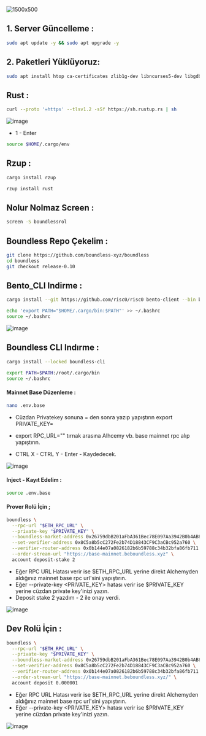 ![1500x500](https://github.com/user-attachments/assets/b262662f-848e-4558-9aa4-7945e585b857)

## 1. Server Güncelleme : 

```bash
sudo apt update -y && sudo apt upgrade -y
```
## 2. Paketleri Yüklüyoruz:

```bash
sudo apt install htop ca-certificates zlib1g-dev libncurses5-dev libgdbm-dev libnss3-dev tmux iptables curl nvme-cli git wget make jq libleveldb-dev build-essential pkg-config ncdu tar clang bsdmainutils lsb-release libssl-dev libreadline-dev libffi-dev jq gcc screen file unzip lz4 -y
```


## Rust : 
```bash
curl --proto '=https' --tlsv1.2 -sSf https://sh.rustup.rs | sh
```

![image](https://github.com/user-attachments/assets/0efae43c-b5ba-488c-9f3e-de0aa12698f4)


- 1 - Enter
```bash
source $HOME/.cargo/env
```

## Rzup : 
```bash
cargo install rzup
```
```bash
rzup install rust
```

## Nolur Nolmaz Screen : 

```bash
screen -S boundlessrol
```

## Boundless Repo Çekelim : 

```bash
git clone https://github.com/boundless-xyz/boundless
cd boundless
git checkout release-0.10
```

## Bento_CLI Indirme : 
```bash
cargo install --git https://github.com/risc0/risc0 bento-client --bin bento_cli
```
```bash
echo 'export PATH="$HOME/.cargo/bin:$PATH"' >> ~/.bashrc
source ~/.bashrc
```
![image](https://github.com/user-attachments/assets/140f0ddf-ee3f-4202-933d-5c7b27c98e3e)

## Boundless CLI Indırme : 
```bash
cargo install --locked boundless-cli
```
```bash
export PATH=$PATH:/root/.cargo/bin
source ~/.bashrc
```

#### Mainnet Base Düzenleme : 
```bash
nano .env.base
```
- Cüzdan Privatekey sonuna = den sonra yazıp yapıştırın export PRIVATE_KEY=
- export RPC_URL="" tırnak arasına Alhcemy vb. base mainnet rpc alıp yapıştırın. 

- CTRL X - CTRL Y - Enter - Kaydedecek.

![image](https://github.com/user-attachments/assets/7a6027d2-15b3-4611-b7e3-ec3c707f9a15)


#### Inject - Kayıt Edelim : 
```bash
source .env.base
```

#### Prover Rolü İçin ; 
```bash
boundless \
  --rpc-url "$ETH_RPC_URL" \
  --private-key "$PRIVATE_KEY" \
  --boundless-market-address 0x26759dbB201aFbA361Bec78E097Aa3942B0b4AB8 \
  --set-verifier-address 0x8C5a8b5cC272Fe2b74D18843CF9C3aCBc952a760 \
  --verifier-router-address 0x0b144e07a0826182b6b59788c34b32bfa86fb711 \
  --order-stream-url "https://base-mainnet.beboundless.xyz" \
  account deposit-stake 2
```

- Eğer RPC URL Hatası verir ise $ETH_RPC_URL yerine direkt Alchemyden aldığınız mainnet base rpc url'sini yapıştırın.
- Eğer --private-key <PRIVATE_KEY> hatası verir ise $PRIVATE_KEY yerine cüzdan private key'inizi yazın.
- Deposit stake 2 yazdım - 2 ile onay verdi.

![image](https://github.com/user-attachments/assets/9556462f-4386-4eaa-9214-40e00b5c0ceb)


## Dev Rolü İçin : 
```bash
boundless \
  --rpc-url "$ETH_RPC_URL" \
  --private-key "$PRIVATE_KEY" \
  --boundless-market-address 0x26759dbB201aFbA361Bec78E097Aa3942B0b4AB8 \
  --set-verifier-address 0x8C5a8b5cC272Fe2b74D18843CF9C3aCBc952a760 \
  --verifier-router-address 0x0b144e07a0826182b6b59788c34b32bfa86fb711 \
  --order-stream-url "https://base-mainnet.beboundless.xyz/" \
  account deposit 0.000001
```
- Eğer RPC URL Hatası verir ise $ETH_RPC_URL yerine direkt Alchemyden aldığınız mainnet base rpc url'sini yapıştırın.
- Eğer --private-key <PRIVATE_KEY> hatası verir ise $PRIVATE_KEY yerine cüzdan private key'inizi yazın.

![image](https://github.com/user-attachments/assets/98beeaba-e50c-4a55-a0e3-671eaa0d9a81)
